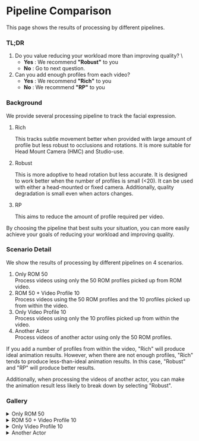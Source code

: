 # Pipeline Comparison
This page shows the results of processing by different pipelines.


### TL;DR
1. Do you value reducing your workload more than improving quality? \
    - **Yes** : We recommend **"Robust"** to you
    - **No** :  Go to next question.
2. Can you add enough profiles from each video?
    - **Yes** : We recommend **"Rich"** to you
    - **No** :  We recommend **"RP"** to you



### Background
We provide several processing pipeline to track the facial expression.

1. Rich
 
    This tracks subtle movement better when provided with large amount of profile but less robust to occlusions and rotations. It is more suitable for Head Mount Camera (HMC) and Studio-use.

2. Robust
    
    This is more adoptive to head rotation but less accurate. It is designed to work better when the number of profiles is small (<20). It can be used with either a head-mounted or fixed camera. Additionally, quality degradation is small even when actors changes.

3. RP

    This aims to reduce the amount of profile required per video.

By choosing the pipeline that best suits your situation, you can more easily achieve your goals of reducing your workload and improving quality.

<!-- If our tracking is not working as well as it does, even though a large number of profiles are retargeted, changing the processing pipeline may improve the tracking results. This measure is effective for videos captured in a different environment than the profiles, and for videos of the long period capture that HMC is repeatedly attached and detached. \
(Still the most effective way to improve the animation quality of a particular video is to add more profiles from within the video itself.) -->


### Scenario Detail
We show the results of processing by different pipelines on 4 scenarios.

1. Only ROM 50 \
    Process videos using only the 50 ROM profiles picked up from ROM video. 
2. ROM 50 + Video Profile 10 \
    Process videos using the 50 ROM profiles and the 10 profiles picked up from within the video.
3. Only Video Profile 10 \
    Process videos using only the 10 profiles picked up from within the video.
4. Another Actor \
    Process videos of another actor using only the 50 ROM profiles.

If you add a number of profiles from within the video, "Rich" will produce ideal animation results. However, when there are not enough profiles, "Rich" tends to produce less-than-ideal animation results. In this case, "Robust" and "RP" will produce better results. 

Additionally, when processing the videos of another actor, you can make the animation result less likely to break down by selecting "Robust".

<!-- In this show case, we selected and rigged 50 profiles from the ROM video. Then, using only the 50 ROM profiles, we generate the results in Baseline. The occluded region tends to produce less-than-ideal animation results. \
This can be mitigated by adding profiles from within the video. We showcase how the performance improves when you add a number of profiles. We can see that the quality of the animation tends to improve. \
Additionally, we showcase the results of processing these videos using only the profiles from within them (i.e., no ROM profiles). -->

### Gallery
<details>
  <summary >Only ROM 50</summary>

  | Performance Video | Rich | Robust | RP |
| --------- | --------- | --------- | --------- |
| <video height="300" controls><source src="https://github.com/ZukunFCS/artifacts/raw/refs/heads/master/benchmarks/common/pipeline_comparison_set/down_normal_t01.mp4" type="video/mp4"></video> |<video height="300" controls><source src="https://github.com/ZukunFCS/artifacts/raw/refs/heads/master/benchmarks/pipeline_comparison/baseline/Rich/down_normal_t01.mp4" type="video/mp4"></video> |<video height="300" controls><source src="https://github.com/ZukunFCS/artifacts/raw/refs/heads/master/benchmarks/pipeline_comparison/baseline/Robust/down_normal_t01.mp4" type="video/mp4"></video> |<video height="300" controls><source src="https://github.com/ZukunFCS/artifacts/raw/refs/heads/master/benchmarks/pipeline_comparison/baseline/RP/down_normal_t01.mp4" type="video/mp4"></video> | 
| <video height="300" controls><source src="https://github.com/ZukunFCS/artifacts/raw/refs/heads/master/benchmarks/common/pipeline_comparison_set/Video_45_t01.mp4" type="video/mp4"></video> |<video height="300" controls><source src="https://github.com/ZukunFCS/artifacts/raw/refs/heads/master/benchmarks/pipeline_comparison/baseline/Rich/Video_45_t01.mp4" type="video/mp4"></video> |<video height="300" controls><source src="https://github.com/ZukunFCS/artifacts/raw/refs/heads/master/benchmarks/pipeline_comparison/baseline/Robust/Video_45_t01.mp4" type="video/mp4"></video> |<video height="300" controls><source src="https://github.com/ZukunFCS/artifacts/raw/refs/heads/master/benchmarks/pipeline_comparison/baseline/RP/Video_45_t01.mp4" type="video/mp4"></video> |
| <video height="300" controls><source src="https://github.com/ZukunFCS/artifacts/raw/refs/heads/master/benchmarks/common/pipeline_comparison_set/Video_facepaint_normal_t01.mp4" type="video/mp4"></video> |<video height="300" controls><source src="https://github.com/ZukunFCS/artifacts/raw/refs/heads/master/benchmarks/pipeline_comparison/baseline/Rich/Video_facepaint_normal_t01.mp4" type="video/mp4"></video> |<video height="300" controls><source src="https://github.com/ZukunFCS/artifacts/raw/refs/heads/master/benchmarks/pipeline_comparison/baseline/Robust/Video_facepaint_normal_t01.mp4" type="video/mp4"></video> |<video height="300" controls><source src="https://github.com/ZukunFCS/artifacts/raw/refs/heads/master/benchmarks/pipeline_comparison/baseline/RP/Video_facepaint_normal_t01.mp4" type="video/mp4"></video> |

</details>

<details>
  <summary >ROM 50 + Video Profile 10</summary>

  | Performance Video | Rich | Robust | RP |
| --------- | --------- | --------- | --------- |
| <video height="300" controls><source src="https://github.com/ZukunFCS/artifacts/raw/refs/heads/master/benchmarks/common/pipeline_comparison_set/down_normal_t01.mp4" type="video/mp4"></video> |<video height="300" controls><source src="https://github.com/ZukunFCS/artifacts/raw/refs/heads/master/benchmarks/pipeline_comparison/p_10/Rich/down_normal_t01.mp4" type="video/mp4"></video> |<video height="300" controls><source src="https://github.com/ZukunFCS/artifacts/raw/refs/heads/master/benchmarks/pipeline_comparison/p_10/Robust/down_normal_t01.mp4" type="video/mp4"></video> |<video height="300" controls><source src="https://github.com/ZukunFCS/artifacts/raw/refs/heads/master/benchmarks/pipeline_comparison/p_10/RP/down_normal_t01.mp4" type="video/mp4"></video> |
| <video height="300" controls><source src="https://github.com/ZukunFCS/artifacts/raw/refs/heads/master/benchmarks/common/pipeline_comparison_set/Video_45_t01.mp4" type="video/mp4"></video> |<video height="300" controls><source src="https://github.com/ZukunFCS/artifacts/raw/refs/heads/master/benchmarks/pipeline_comparison/p_10/Rich/Video_45_t01.mp4" type="video/mp4"></video> |<video height="300" controls><source src="https://github.com/ZukunFCS/artifacts/raw/refs/heads/master/benchmarks/pipeline_comparison/p_10/Robust/Video_45_t01.mp4" type="video/mp4"></video> |<video height="300" controls><source src="https://github.com/ZukunFCS/artifacts/raw/refs/heads/master/benchmarks/pipeline_comparison/p_10/RP/Video_45_t01.mp4" type="video/mp4"></video> |
| <video height="300" controls><source src="https://github.com/ZukunFCS/artifacts/raw/refs/heads/master/benchmarks/common/pipeline_comparison_set/Video_facepaint_normal_t01.mp4" type="video/mp4"></video> |<video height="300" controls><source src="https://github.com/ZukunFCS/artifacts/raw/refs/heads/master/benchmarks/pipeline_comparison/p_10/Rich/Video_facepaint_normal_t01.mp4" type="video/mp4"></video> |<video height="300" controls><source src="https://github.com/ZukunFCS/artifacts/raw/refs/heads/master/benchmarks/pipeline_comparison/p_10/Robust/Video_facepaint_normal_t01.mp4" type="video/mp4"></video> |<video height="300" controls><source src="https://github.com/ZukunFCS/artifacts/raw/refs/heads/master/benchmarks/pipeline_comparison/p_10/RP/Video_facepaint_normal_t01.mp4" type="video/mp4"></video> |

</details>

<details>
  <summary >Only Video Profile 10</summary>

  | Performace Video | Rich | Robust | RP |
| --------- | --------- | --------- | --------- |
| <video height="300" controls><source src="https://github.com/ZukunFCS/artifacts/raw/refs/heads/master/benchmarks/common/pipeline_comparison_set/down_normal_t01.mp4" type="video/mp4"></video> |<video height="300" controls><source src="https://github.com/ZukunFCS/artifacts/raw/refs/heads/master/benchmarks/pipeline_comparison/v_10/Rich/down_normal_t01.mp4" type="video/mp4"></video> |<video height="300" controls><source src="https://github.com/ZukunFCS/artifacts/raw/refs/heads/master/benchmarks/pipeline_comparison/v_10/Robust/down_normal_t01.mp4" type="video/mp4"></video> |<video height="300" controls><source src="https://github.com/ZukunFCS/artifacts/raw/refs/heads/master/benchmarks/pipeline_comparison/v_10/RP/down_normal_t01.mp4" type="video/mp4"></video> |
| <video height="300" controls><source src="https://github.com/ZukunFCS/artifacts/raw/refs/heads/master/benchmarks/common/pipeline_comparison_set/Video_45_t01.mp4" type="video/mp4"></video> |<video height="300" controls><source src="https://github.com/ZukunFCS/artifacts/raw/refs/heads/master/benchmarks/pipeline_comparison/v_10/Rich/Video_45_t01.mp4" type="video/mp4"></video> |<video height="300" controls><source src="https://github.com/ZukunFCS/artifacts/raw/refs/heads/master/benchmarks/pipeline_comparison/v_10/Robust/Video_45_t01.mp4" type="video/mp4"></video> |<video height="300" controls><source src="https://github.com/ZukunFCS/artifacts/raw/refs/heads/master/benchmarks/pipeline_comparison/v_10/RP/Video_45_t01.mp4" type="video/mp4"></video> |
| <video height="300" controls><source src="https://github.com/ZukunFCS/artifacts/raw/refs/heads/master/benchmarks/common/pipeline_comparison_set/Video_facepaint_normal_t01.mp4" type="video/mp4"></video> |<video height="300" controls><source src="https://github.com/ZukunFCS/artifacts/raw/refs/heads/master/benchmarks/pipeline_comparison/v_10/Rich/Video_facepaint_normal_t01.mp4" type="video/mp4"></video> |<video height="300" controls><source src="https://github.com/ZukunFCS/artifacts/raw/refs/heads/master/benchmarks/pipeline_comparison/v_10/Robust/Video_facepaint_normal_t01.mp4" type="video/mp4"></video> |<video height="300" controls><source src="https://github.com/ZukunFCS/artifacts/raw/refs/heads/master/benchmarks/pipeline_comparison/v_10/RP/Video_facepaint_normal_t01.mp4" type="video/mp4"></video> |

</details>

<details>
  <summary >Another Actor</summary>

  | Performance Video | Rich | Robust | RP |
| --------- | --------- | --------- | --------- |
| <video height="300" controls><source src="https://github.com/ZukunFCS/artifacts/raw/refs/heads/master/benchmarks/common/other_actor_set/01_joy_sample.mp4" type="video/mp4"></video> |<video height="300" controls><source src="https://github.com/ZukunFCS/artifacts/raw/refs/heads/master/benchmarks/pipeline_comparison/other_actor/Rich/01_joy_sample.mp4" type="video/mp4"></video> |<video height="300" controls><source src="https://github.com/ZukunFCS/artifacts/raw/refs/heads/master/benchmarks/pipeline_comparison/other_actor/Robust/01_joy_sample.mp4" type="video/mp4"></video> |<video height="300" controls><source src="https://github.com/ZukunFCS/artifacts/raw/refs/heads/master/benchmarks/pipeline_comparison/other_actor/RP/01_joy_sample.mp4" type="video/mp4"></video> |        
| <video height="300" controls><source src="https://github.com/ZukunFCS/artifacts/raw/refs/heads/master/benchmarks/common/other_actor_set/02_sadness_sample.mp4" type="video/mp4"></video> |<video height="300" controls><source src="https://github.com/ZukunFCS/artifacts/raw/refs/heads/master/benchmarks/pipeline_comparison/other_actor/Rich/02_sadness_sample.mp4" type="video/mp4"></video> |<video height="300" controls><source src="https://github.com/ZukunFCS/artifacts/raw/refs/heads/master/benchmarks/pipeline_comparison/other_actor/Robust/02_sadness_sample.mp4" type="video/mp4"></video> |<video height="300" controls><source src="https://github.com/ZukunFCS/artifacts/raw/refs/heads/master/benchmarks/pipeline_comparison/other_actor/RP/02_sadness_sample.mp4" type="video/mp4"></video> |

</details>


